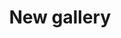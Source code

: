 ---
title: New gallery
display_title: true
permalink: /watercolours/
gallery_date:
frontpage: false
homepage_description_markdown:
display_image: true
main_image_path:
main_image_caption:
thumb_crop: true
display_thumb_title: true
images:
  - image_path:
    image_title:
    image_description:
  - image_path:
    image_title: Oxford canal 2013 - 2
    image_description:
  - image_path:
    image_title:
    image_description:
  - image_path:
    image_title: Oxford canal 2013 - 4
    image_description:
  - image_path:
    image_title: Oxford canal 2013 - 5
    image_description:
archive: false
_options:
  image_path:
    width: 1200
    height: 1200
    resize_style: contain
    mime_type: image/jpeg
  main_image_path:
    width: 1200
    height: 800
    resize_style: contain
    mime_type: image/jpeg
_comments:
  title: Gallery title
  permalink: Be careful editing this
  main_image_path: Image used to represent your gallery
  images: Add and edit your gallery images here
  image_description: Might only be shown in the close up of an image
  archive: Not used yet!
  frontpage: Show this gallery on the homepage
  homepage_description_markdown: Text used on homepage if shown
---